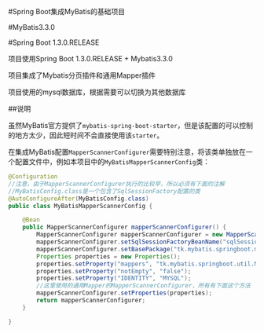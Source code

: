 #Spring Boot集成MyBatis的基础项目

#MyBatis3.3.0

#Spring Boot 1.3.0.RELEASE

项目使用Spring Boot 1.3.0.RELEASE + Mybatis3.3.0

项目集成了Mybatis分页插件和通用Mapper插件

项目使用的mysql数据库，根据需要可以切换为其他数据库

##说明

虽然MyBatis官方提供了`mybatis-spring-boot-starter`，但是该配置的可以控制的地方太少，因此短时间不会直接使用该`starter`。

在集成MyBatis配置`MapperScannerConfigurer`需要特别注意，将该类单独放在一个配置文件中，例如本项目中的`MyBatisMapperScannerConfig`类：

```java
@Configuration
//注意，由于MapperScannerConfigurer执行的比较早，所以必须有下面的注解
//MyBatisConfig.class是一个包含了SqlSessionFactory配置的类
@AutoConfigureAfter(MyBatisConfig.class)
public class MyBatisMapperScannerConfig {

    @Bean
    public MapperScannerConfigurer mapperScannerConfigurer() {
        MapperScannerConfigurer mapperScannerConfigurer = new MapperScannerConfigurer();
        mapperScannerConfigurer.setSqlSessionFactoryBeanName("sqlSessionFactory");
        mapperScannerConfigurer.setBasePackage("tk.mybatis.springboot.mapper");
        Properties properties = new Properties();
        properties.setProperty("mappers", "tk.mybatis.springboot.util.MyMapper");
        properties.setProperty("notEmpty", "false");
        properties.setProperty("IDENTITY", "MYSQL");
        //这里使用的通用Mapper的MapperScannerConfigurer，所有有下面这个方法
        mapperScannerConfigurer.setProperties(properties);
        return mapperScannerConfigurer;
    }

}
```
